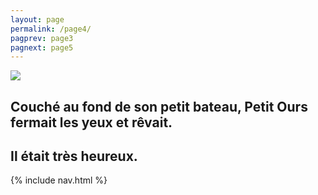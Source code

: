 ```yaml
---
layout: page
permalink: /page4/
pagprev: page3
pagnext: page5
---
```


<img src="{{ site.baseurl }}/img/page3.jpg"/>

## Couché au fond de son petit bateau, Petit Ours fermait les yeux et rêvait.
   
## Il était très heureux.

{% include nav.html %}
